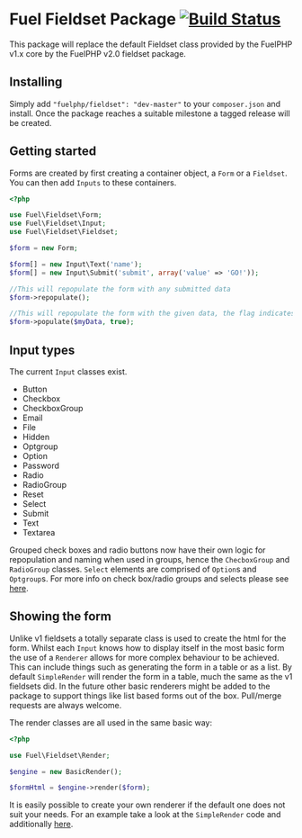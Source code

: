 # Fuel Fieldset Package [![Build Status](https://travis-ci.org/fuelphp/fieldset.png?branch=master)](https://travis-ci.org/fuelphp/fieldset)

This package will replace the default Fieldset class provided by the FuelPHP v1.x core by the FuelPHP v2.0 fieldset package.

## Installing

Simply add `"fuelphp/fieldset": "dev-master"` to your `composer.json` and install.
Once the package reaches a suitable milestone a tagged release will be created.

## Getting started

Forms are created by first creating a container object, a `Form` or a `Fieldset`. You can then add `Inputs` to these containers.

```php
<?php

use Fuel\Fieldset\Form;
use Fuel\Fieldset\Input;
use Fuel\Fieldset\Fieldset;

$form = new Form;

$form[] = new Input\Text('name');
$form[] = new Input\Submit('submit', array('value' => 'GO!'));

//This will repopulate the form with any submitted data
$form->repopulate();

//This will repopulate the form with the given data, the flag indicates wether to call `repopulate()` after or not
$form->populate($myData, true);
```

## Input types

The current `Input` classes exist.

 - Button
 - Checkbox
 - CheckboxGroup
 - Email
 - File
 - Hidden
 - Optgroup
 - Option
 - Password
 - Radio
 - RadioGroup
 - Reset
 - Select
 - Submit
 - Text
 - Textarea
 
Grouped check boxes and radio buttons now have their own logic for repopulation and naming when used in groups, hence the `ChecboxGroup` and `RadioGroup` classes. `Select` elements are comprised of `Option`s and `Optgroup`s.
For more info on check box/radio groups and selects please see [here](https://github.com/fuelphp/fieldset/wiki/Select-and-Radio-Checkbox-groups).
 

## Showing the form

Unlike v1 fieldsets a totally separate class is used to create the html for the form. Whilst each `Input` knows how to display itself in the most basic form the use of a `Renderer` allows for more complex behaviour to be achieved.
This can include things such as generating the form in a table or as a list. By default `SimpleRender` will render the form in a table, much the same as the v1 fieldsets did.
In the future other basic renderers might be added to the package to support things like list based forms out of the box. Pull/merge requests are always welcome.

The render classes are all used in the same basic way:

```php
<?php

use Fuel\Fieldset\Render;

$engine = new BasicRender();

$formHtml = $engine->render($form);
```

It is easily possible to create your own renderer if the default one does not suit your needs. For an example take a look at the `SimpleRender` code and additionally [here](https://github.com/fuelphp/fieldset/wiki/Advanced-form-rendering).
